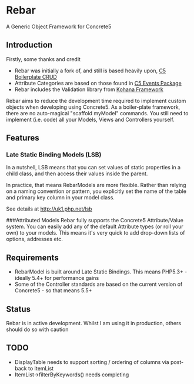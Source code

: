 # Rebar
A Generic Object Framework for Concrete5

## Introduction
Firstly, some thanks and credit
* Rebar was initially a fork of, and still is based heavily upon, [C5 Boilerplate CRUD](https://github.com/jordanlev/c5_boilerplate_crud/)
* Attribute Categories are based on those found in [C5 Events Package](https://github.com/francoiscote/C5-Events-Package)
* Rebar includes the Validation library from [Kohana Framework](http://kohanaframework.org/)

Rebar aims to reduce the development time required to implement custom objects when developing using Concrete5. As a boiler-plate 
framework, there are no auto-magical "scaffold myModel" commands. You still need to implement (i.e. code) all your Models, Views 
and Controllers yourself.

## Features
### Late Static Binding Models (LSB)
In a nutshell, LSB means that you can set values of static properties in a child class, 
and then access their values inside the parent.

In practice, that means RebarModels are more flexible. Rather than relying on a naming 
convention or pattern, you explicitly set the name of the table and primary key column in your 
model class.

See details at http://uk1.php.net/lsb

###Attributed Models
Rebar fully supports the Concrete5 Attribute/Value system. You can easily add any 
of the default Attribute types (or roll your own) to your models. This means it's very
quick to add drop-down lists of options, addresses etc.


## Requirements
* RebarModel is built around Late Static Bindings. This means PHP5.3+ - ideally 5.4+ for performance gains
* Some of the Controller standards are based on the current version of Concrete5 - so that means 5.5+


## Status
Rebar is in active development. Whilst I am using it in production, others should do so with caution

## TODO
* DisplayTable needs to support sorting / ordering of columns via post-back to ItemList
* ItemList->filterByKeywords() needs completing
